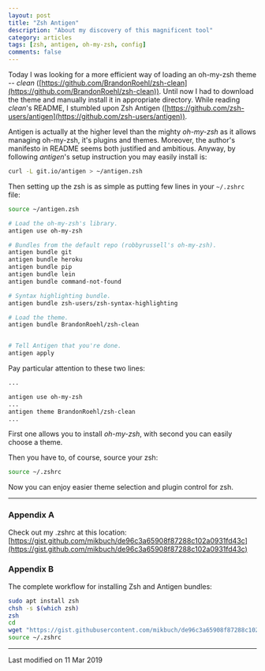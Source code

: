 ```yaml
---
layout: post
title: "Zsh Antigen"
description: "About my discovery of this magnificent tool"
category: articles
tags: [zsh, antigen, oh-my-zsh, config]
comments: false
---
```


Today I was looking for a more efficient way of loading an oh-my-zsh theme -- _clean_ ([https://github.com/BrandonRoehl/zsh-clean](https://github.com/BrandonRoehl/zsh-clean)). Until now I had to download the theme and manually install it in appropriate directory. While reading _clean_'s README, I stumbled upon Zsh Antigen ([https://github.com/zsh-users/antigen](https://github.com/zsh-users/antigen)).

Antigen is actually at the higher level than the mighty _oh-my-zsh_ as it allows managing oh-my-zsh, it's plugins and themes. Moreover, the author's manifesto in README seems both justified and ambitious. Anyway, by following _antigen_'s setup instruction you may easily install is:

```bash
curl -L git.io/antigen > ~/antigen.zsh
```

Then setting up the zsh is as simple as putting few lines in your `~/.zshrc` file:

```bash
source ~/antigen.zsh

# Load the oh-my-zsh's library.
antigen use oh-my-zsh

# Bundles from the default repo (robbyrussell's oh-my-zsh).
antigen bundle git
antigen bundle heroku
antigen bundle pip
antigen bundle lein
antigen bundle command-not-found

# Syntax highlighting bundle.
antigen bundle zsh-users/zsh-syntax-highlighting

# Load the theme.
antigen bundle BrandonRoehl/zsh-clean


# Tell Antigen that you're done.
antigen apply
```

Pay particular attention to these two lines:

```bash
...

antigen use oh-my-zsh
...
antigen theme BrandonRoehl/zsh-clean
...
```

First one allows you to install _oh-my-zsh_, with second you can easily choose a theme.


Then you have to, of course, source your zsh:

```bash
source ~/.zshrc
```

Now you can enjoy easier theme selection and plugin control for zsh.

***
### Appendix A
Check out my .zshrc at this location: [https://gist.github.com/mikbuch/de96c3a65908f87288c102a0931fd43c](https://gist.github.com/mikbuch/de96c3a65908f87288c102a0931fd43c)

### Appendix B

The complete workflow for installing Zsh and Antigen bundles:
```bash
sudo apt install zsh
chsh -s $(which zsh)
zsh
cd
wget "https://gist.githubusercontent.com/mikbuch/de96c3a65908f87288c102a0931fd43c/raw/5f476d339d19ed965bcfeddfe77def2d2ef08b78/.zshrc"
source ~/.zshrc
```

***

Last modified on 11 Mar 2019
